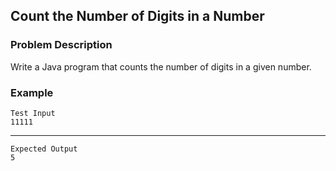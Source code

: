 ## Count the Number of Digits in a Number

### Problem Description
Write a Java program that counts the number of digits in a given number.

### Example
    Test Input
    11111
-----
    Expected Output
    5